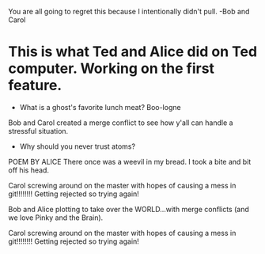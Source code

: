

You are all going to regret this because I intentionally didn't pull. -Bob and Carol

# This is what Ted and Alice did on Ted computer.  Working on the first feature.
- What is a ghost's favorite lunch meat?
 Boo-logne


Bob and Carol created a merge conflict to see how y'all can handle a stressful situation. 


- Why should you never trust atoms?


POEM BY ALICE
There once was a weevil in my bread.
I took a bite and bit off his head.



Carol screwing around on the master with hopes of causing a mess in git!!!!!!!!
Getting rejected so trying again!


Bob and Alice plotting to take over the WORLD...with merge conflicts (and we love Pinky and the Brain).

Carol screwing around on the master with hopes of causing a mess in git!!!!!!!!
Getting rejected so trying again!
